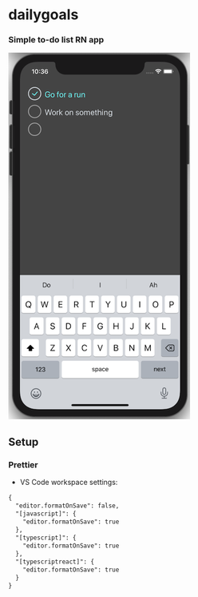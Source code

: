 # dailygoals

### Simple to-do list RN app

![screen](./screenshot.png)

## Setup

### Prettier

- VS Code workspace settings:

```
{
  "editor.formatOnSave": false,
  "[javascript]": {
    "editor.formatOnSave": true
  },
  "[typescript]": {
    "editor.formatOnSave": true
  },
  "[typescriptreact]": {
    "editor.formatOnSave": true
  }
}
```